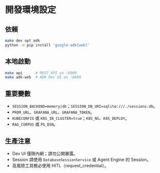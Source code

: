
# 開發環境設定

## 依賴
```bash
make dev opt adk
python -m pip install 'google-adk[web]'
```

## 本地啟動
```bash
make api      # REST API on :8000
make adk-web  # ADK Dev UI on :8080
```

## 重要變數
- `SESSION_BACKEND=memory|db`；`SESSION_DB_URI=sqlite:///./sessions.db`。
- `PROM_URL`、`GRAFANA_URL`、`GRAFANA_TOKEN`。
- `KUBECONFIG` 或 `K8S_IN_CLUSTER=true`；`K8S_NS`、`K8S_DEPLOY`。
- `RAG_CORPUS` 或 `PG_DSN`。

## 生產注意
- Dev UI 僅限內網；請勿公開暴露。
- Session 請使用 `DatabaseSessionService` 或 Agent Engine 的 Session。
- 高風險工具務必使用 HITL（request_credential）。
